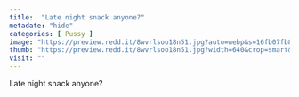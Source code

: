 ```yaml
---
title:  "Late night snack anyone?"
metadate: "hide"
categories: [ Pussy ]
image: "https://preview.redd.it/8wvrlsoo18n51.jpg?auto=webp&s=16fb07fb8cd48de2ac12280fa292f5a6e7affe69"
thumb: "https://preview.redd.it/8wvrlsoo18n51.jpg?width=640&crop=smart&auto=webp&s=f0c3f8cf32db61267bd2ceade1b4e68d574bfe39"
visit: ""
---
```

Late night snack anyone?
